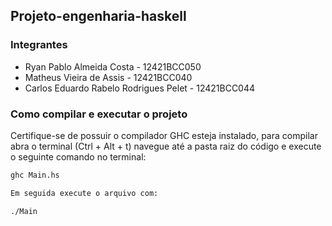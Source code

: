 ## Projeto-engenharia-haskell

### Integrantes
- Ryan Pablo Almeida Costa - 12421BCC050
- Matheus Vieira de Assis - 12421BCC040
- Carlos Eduardo Rabelo Rodrigues Pelet - 12421BCC044 
### Como compilar e executar o projeto

Certifique-se de possuir o compilador GHC esteja instalado, para compilar abra o terminal (Ctrl + Alt + t) navegue até a pasta raiz do código e execute o seguinte comando no terminal:

```bash
ghc Main.hs

Em seguida execute o arquivo com:

./Main
